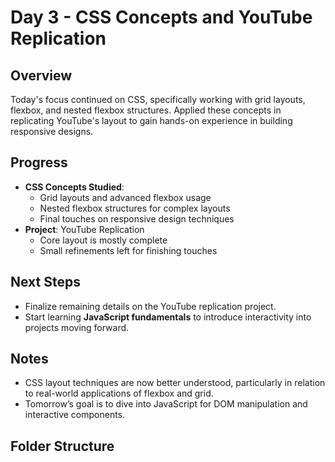 # Day 3 - CSS Concepts and YouTube Replication

## Overview
Today's focus continued on CSS, specifically working with grid layouts, flexbox, and nested flexbox structures. Applied these concepts in replicating YouTube's layout to gain hands-on experience in building responsive designs.

## Progress
- **CSS Concepts Studied**:
  - Grid layouts and advanced flexbox usage
  - Nested flexbox structures for complex layouts
  - Final touches on responsive design techniques
- **Project**: YouTube Replication
  - Core layout is mostly complete
  - Small refinements left for finishing touches

## Next Steps
- Finalize remaining details on the YouTube replication project.
- Start learning **JavaScript fundamentals** to introduce interactivity into projects moving forward.

## Notes
- CSS layout techniques are now better understood, particularly in relation to real-world applications of flexbox and grid.
- Tomorrow’s goal is to dive into JavaScript for DOM manipulation and interactive components.

## Folder Structure
